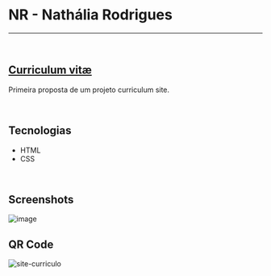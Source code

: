 # NR - Nathália Rodrigues

<hr>
<br/>

## [Curriculum vitæ](https://nathrds.github.io/NR/)

Primeira proposta de um projeto curriculum site.

<br/>

## Tecnologias
* HTML
* CSS

<br/>

## Screenshots
![image](https://user-images.githubusercontent.com/106173624/219506204-0b163f28-0470-4e06-b6f1-93a6ebf1de05.png)


## QR Code 
![site-curriculo](https://user-images.githubusercontent.com/106173624/219506870-77f6e2d9-f2e1-48d4-9aac-ba49d8b29b17.png)
